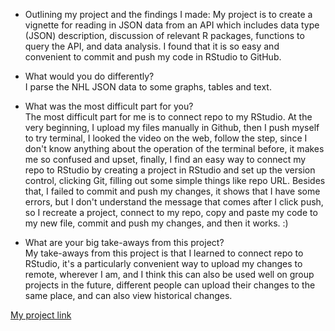 - Outlining my project and the findings I made:
My project is to create a vignette for reading in JSON data from an API which includes data type (JSON) description, discussion of relevant R packages, functions to query the API, and data analysis. I found that it is so easy and convenient to commit and push my code in RStudio to GitHub.  

- What would you do differently?  
 I parse the NHL JSON data to some graphs, tables and text.  

- What was the most difficult part for you?  
The most difficult part for me is to connect repo to my RStudio. At the very beginning, I upload my files manually in Github, then I push myself to try terminal, I looked the video on the web, follow the step, since I don't know anything about the operation of the terminal before, it makes me so confused and upset, finally, I find an easy way to connect my repo to RStudio by creating a project in RStudio and set up the version control, clicking Git, filling out some simple things like repo URL. Besides that, I failed to commit and push my changes, it shows that I have some errors, but I don't understand the message that comes after I click push, so I recreate a project, connect to my repo, copy and paste my code to my new file, commit and push my changes, and then it works. :)  

- What are your big take-aways from this project?  
My take-aways from this project is that I learned to connect repo to RStudio, it's a particularly convenient way to upload my changes to remote, wherever I am, and I think this can also be used well on group projects in the future, different people can upload their changes to the same place, and can also view historical changes.  

[My project link](https://yxie27.github.io/Project1/)
